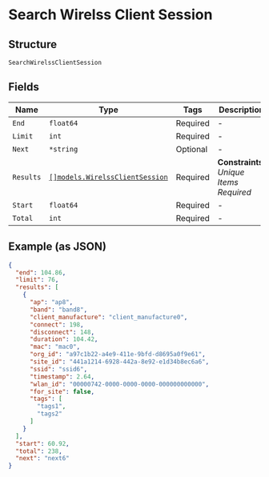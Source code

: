 
# Search Wirelss Client Session

## Structure

`SearchWirelssClientSession`

## Fields

| Name | Type | Tags | Description |
|  --- | --- | --- | --- |
| `End` | `float64` | Required | - |
| `Limit` | `int` | Required | - |
| `Next` | `*string` | Optional | - |
| `Results` | [`[]models.WirelssClientSession`](../../doc/models/wirelss-client-session.md) | Required | **Constraints**: *Unique Items Required* |
| `Start` | `float64` | Required | - |
| `Total` | `int` | Required | - |

## Example (as JSON)

```json
{
  "end": 104.86,
  "limit": 76,
  "results": [
    {
      "ap": "ap8",
      "band": "band8",
      "client_manufacture": "client_manufacture0",
      "connect": 198,
      "disconnect": 148,
      "duration": 104.42,
      "mac": "mac0",
      "org_id": "a97c1b22-a4e9-411e-9bfd-d8695a0f9e61",
      "site_id": "441a1214-6928-442a-8e92-e1d34b8ec6a6",
      "ssid": "ssid6",
      "timestamp": 2.64,
      "wlan_id": "00000742-0000-0000-0000-000000000000",
      "for_site": false,
      "tags": [
        "tags1",
        "tags2"
      ]
    }
  ],
  "start": 60.92,
  "total": 238,
  "next": "next6"
}
```

